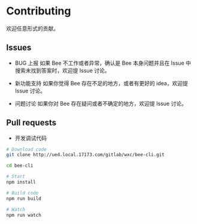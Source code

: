 # Contributing


欢迎任意形式的贡献。

## Issues


* BUG 上报
如果 Bee 不工作或者异常，确认是 Bee 本身问题并且在 Issue 中搜索未找到答案时，欢迎提 Issue 讨论。

* 新功能支持
如果你觉得 Bee 存在不足的地方，或者有更好的 idea，欢迎提 Issue 讨论。

* 问题讨论
如果你对 Bee 存在疑问或者不确定的地方，欢迎提 Issue 讨论。


## Pull requests

* 开发调试代码

``` bash
# Download code
git clone http://ued.local.17173.com/gitlab/wxc/bee-cli.git

cd bee-cli

# Start
npm install

# Build code
npm run build

# Watch
npm run watch
```
